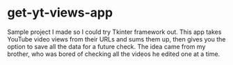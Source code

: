 # get-yt-views-app

Sample project I made so I could try Tkinter framework out. This app takes YouTube video views from their URLs and sums them up, then gives you the option to save all the data for a future check.
The idea came from my brother, who was bored of checking all the videos he edited one at a time.
